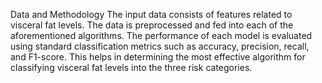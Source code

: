 Data and Methodology
The input data consists of features related to visceral fat levels. The data is preprocessed and fed into each of the aforementioned algorithms. The performance of each model is evaluated using standard classification metrics such as accuracy, precision, recall, and F1-score. This helps in determining the most effective algorithm for classifying visceral fat levels into the three risk categories.
